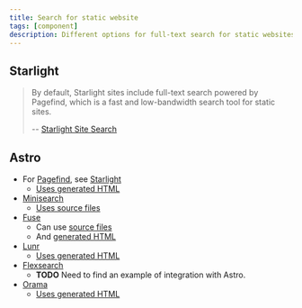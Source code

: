 ```yaml
---
title: Search for static website
tags: [component]
description: Different options for full-text search for static websites without backend or third-party services
---
```


## Starlight

> By default, Starlight sites include full-text search powered by Pagefind, which is a fast and low-bandwidth search tool for static sites.
> 
> -- [Starlight Site Search](https://starlight.astro.build/guides/site-search/)

## Astro

- For [Pagefind](https://pagefind.app/), see [Starlight](https://github.com/withastro/starlight/)
  - [Uses generated HTML](https://github.com/withastro/starlight/blob/d2822a1127c622e086ad8877a07adad70d8c3aab/packages/starlight/index.ts#L61-L72)
- [Minisearch](https://github.com/Barnabas/astro-minisearch/)
  - [Uses source files](https://github.com/Barnabas/astro-minisearch/blob/main/demo/src/pages/search.json.js#L11-L17)
- [Fuse](https://github.com/johnny-mh/blog2/tree/main/packages/astro-fuse)
  - Can use [source files](https://github.com/johnny-mh/blog2/blob/main/packages/astro-fuse/src/basedOnSource.ts)
  - And [generated HTML](https://github.com/johnny-mh/blog2/blob/main/packages/astro-fuse/src/basedOnOutput.ts)
- [Lunr](https://github.com/jackcarey/astro-lunr)
  - [Uses generated HTML](https://github.com/jackcarey/astro-lunr/blob/master/src/index.ts)
- [Flexsearch](https://github.com/nextapps-de/flexsearch)
  - **TODO** Need to find an example of integration with Astro.
- [Orama](https://docs.oramasearch.com/open-source/plugins/plugin-astro)
  - [Uses generated HTML](https://github.com/oramasearch/orama/blob/main/packages/plugin-astro/src/index.ts)
